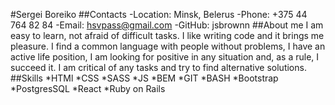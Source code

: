 #Sergei Boreiko
##Contacts
-Location: Minsk, Belerus
-Phone: +375 44 764 82 84
-Email: hsvpass@gmail.com
-GitHub: jsbrownn
##About me
I am easy to learn, not afraid of difficult tasks. I like writing code and it brings me pleasure.
I find a common language with people without problems, I have an active life position, I am looking for
positive in any situation and, as a rule, I succeed it. I am critical of any
tasks and try to find alternative solutions.
##Skills
*HTMl
*CSS
*SASS
*JS
*BEM
*GIT
*BASH
*Bootstrap
*PostgresSQL
*React 
*Ruby on Rails



